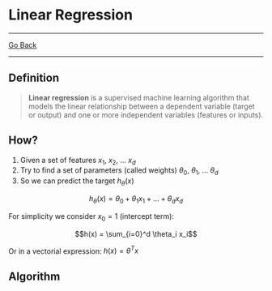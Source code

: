 # Linear Regression
---
[Go Back](UNIOVI/3S2_IntSys/README.md)

---
## Definition

> **Linear regression** is a supervised machine learning algorithm that models the linear relationship between a dependent variable (target or output) and one or more independent variables (features or inputs).

## How?

1. Given a set of features $x_1$, $x_2$, ... $x_d$
2. Try to find a set of parameters (called weights) $\theta_0$, $\theta_1$, ... $\theta_d$ 
3. So we can predict the target $h_\theta(x)$

$$h_\theta(x) = \theta_0 + \theta_1 x_1 + ... + \theta_d x_d$$

For simplicity we consider $x_0 = 1$ (intercept term):

$$h(x) = \sum_{i=0}^d \theta_i x_i$$

Or in a vectorial expression: $h(x) = \theta^Tx$
## Algorithm
